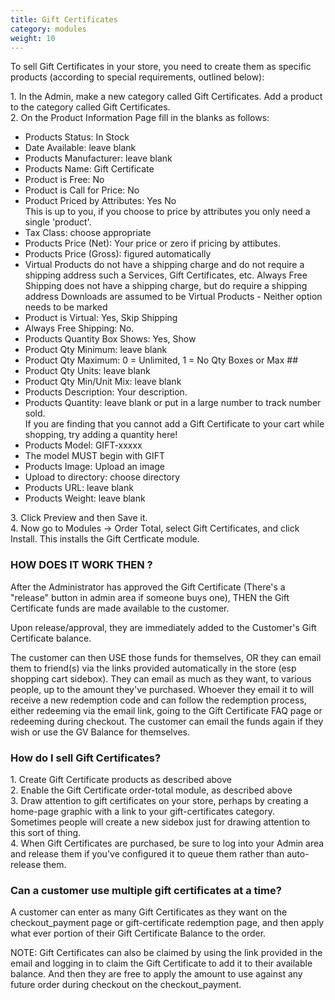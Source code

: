 ```yaml
---
title: Gift Certificates
category: modules
weight: 10
---
```


To sell Gift Certificates in your store, you need to create them as specific products (according to special requirements, outlined below):  

1\. In the Admin, make a new category called Gift Certificates. Add a product to the category called Gift Certificates.  
2\. On the Product Information Page fill in the blanks as follows:  

*   Products Status: In Stock
*   Date Available: leave blank
*   Products Manufacturer: leave blank
*   Products Name: Gift Certificate
*   Product is Free: No
*   Product is Call for Price: No
*   Product Priced by Attributes: Yes No  
    This is up to you, if you choose to price by attributes you only need a single 'product'.
*   Tax Class: choose appropriate
*   Products Price (Net): Your price or zero if pricing by attibutes.
*   Products Price (Gross): figured automatically
*   Virtual Products do not have a shipping charge and do not require a shipping address such a Services, Gift Certificates, etc. Always Free Shipping does not have a shipping charge, but do require a shipping address Downloads are assumed to be Virtual Products - Neither option needs to be marked
*   Product is Virtual: Yes, Skip Shipping
*   Always Free Shipping: No.
*   Products Quantity Box Shows: Yes, Show
*   Product Qty Minimum: leave blank
*   Product Qty Maximum: 0 = Unlimited, 1 = No Qty Boxes or Max ##
*   Product Qty Units: leave blank
*   Product Qty Min/Unit Mix: leave blank
*   Products Description: Your description.
*   Products Quantity: leave blank or put in a large number to track number sold.  
    If you are finding that you cannot add a Gift Certificate to your cart while shopping, try adding a quantity here!
*   Products Model: GIFT-xxxxx
*   The model MUST begin with GIFT
*   Products Image: Upload an image
*   Upload to directory: choose directory
*   Products URL: leave blank
*   Products Weight: leave blank

3\. Click Preview and then Save it.  
4\. Now go to Modules -> Order Total, select Gift Certificates, and click Install. This installs the Gift Certficate module. 

### HOW DOES IT WORK THEN ?
After the Administrator has approved the Gift Certificate (There's a "release" button in admin area if someone buys one), THEN the Gift Certificate funds are made available to the customer.  

Upon release/approval, they are immediately added to the Customer's Gift Certificate balance.  

The customer can then USE those funds for themselves, OR they can email them to friend(s) via the links provided automatically in the store (esp shopping cart sidebox). They can email as much as they want, to various people, up to the amount they've purchased. Whoever they email it to will receive a new redemption code and can follow the redemption process, either redeeming via the email link, going to the Gift Certificate FAQ page or redeeming during checkout. The customer can email the funds again if they wish or use the GV Balance for themselves.  

### How do I sell Gift Certificates?
1\. Create Gift Certificate products as described above  
2\. Enable the Gift Certificate order-total module, as described above  
3\. Draw attention to gift certificates on your store, perhaps by creating a home-page graphic with a link to your gift-certificates category.  Sometimes people will create a new sidebox just for drawing attention to this sort of thing.  
4\. When Gift Certificates are purchased, be sure to log into your Admin area and release them if you've configured it to queue them rather than auto-release them.

### Can a customer use multiple gift certificates at a time?
A customer can enter as many Gift Certificates as they want on the checkout_payment page or gift-certificate redemption page, and then apply what ever portion of their Gift Certificate Balance to the order.

NOTE: Gift Certificates can also be claimed by using the link provided in the email and logging in to claim the Gift Certificate to add it to their available balance.   And then they are free to apply the amount to use against any future order during checkout on the checkout_payment.

